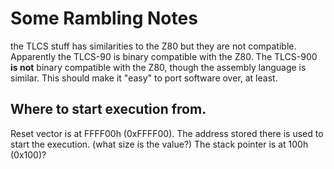 Some Rambling Notes
===================

the TLCS stuff has similarities to the Z80 but they are not compatible.
Apparently the TLCS-90 is binary compatible with the Z80.
The TLCS-900 **is not** binary compatible with the Z80, though the assembly language is similar.
This should make it "easy" to port software over, at least.

## Where to start execution from.
Reset vector is at FFFF00h (0xFFFF00). The address stored there is used to start the execution.
(what size is the value?)
The stack pointer is at 100h (0x100)?
